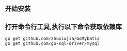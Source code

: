## 开始安装
## 打开命令行工具,执行以下命令获取依赖库
<pre>
go get github.com/zhuxiujia/GoMybatis
go get github.com/go-sql-driver/mysql
</pre>